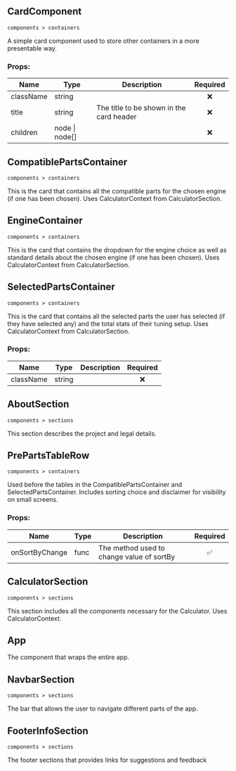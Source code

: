 ## CardComponent

`components > containers`

A simple card component used to store other containers in a more presentable way.

### Props:

Name | Type | Description | Required
---- | ---- | ----------- | :------:
className | string |  | ❌
title | string | The title to be shown in the card header | ❌
children | node \| node[] |  | ❌
## CompatiblePartsContainer

`components > containers`

This is the card that contains all the compatible parts for the
chosen engine (if one has been chosen).
Uses CalculatorContext from CalculatorSection.
## EngineContainer

`components > containers`

This is the card that contains the dropdown for the engine choice
as well as standard details about the
chosen engine (if one has been chosen).
Uses CalculatorContext from CalculatorSection.
## SelectedPartsContainer

`components > containers`

This is the card that contains all the selected parts
the user has selected (if they have selected any) and
the total stats of their tuning setup.
Uses CalculatorContext from CalculatorSection.

### Props:

Name | Type | Description | Required
---- | ---- | ----------- | :------:
className | string |  | ❌
## AboutSection

`components > sections`

This section describes the project and
legal details.
## PrePartsTableRow

`components > containers`

Used before the tables in the CompatiblePartsContainer and SelectedPartsContainer.
Includes sorting choice and disclaimer for visibility on small screens.

### Props:

Name | Type | Description | Required
---- | ---- | ----------- | :------:
onSortByChange | func | The method used to change value of sortBy  | ✅
## CalculatorSection

`components > sections`

This section includes all the components necessary for the Calculator.
Uses CalculatorContext.
## App



The component that wraps the entire app.
## NavbarSection

`components > sections`

The bar that allows the user to navigate different parts of the app.
## FooterInfoSection

`components > sections`

The footer sections that provides links for suggestions and feedback
